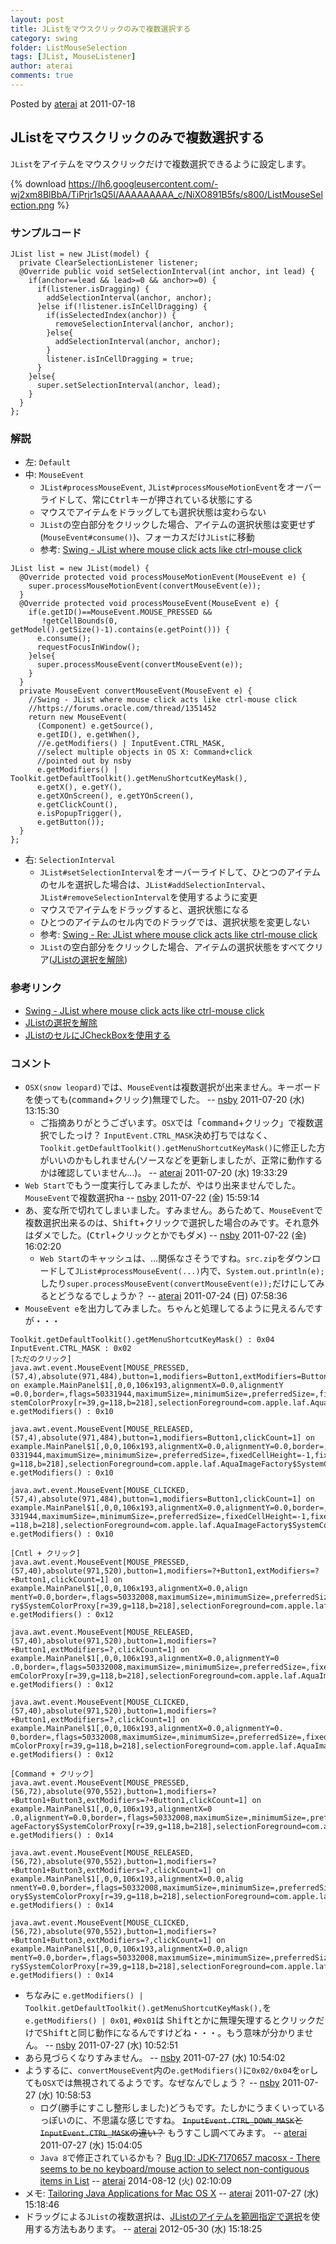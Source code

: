```yaml
---
layout: post
title: JListをマウスクリックのみで複数選択する
category: swing
folder: ListMouseSelection
tags: [JList, MouseListener]
author: aterai
comments: true
---
```


Posted by [aterai](http://terai.xrea.jp/aterai.html) at 2011-07-18

## JListをマウスクリックのみで複数選択する
`JList`をアイテムをマウスクリックだけで複数選択できるように設定します。


{% download https://lh6.googleusercontent.com/-wj2xm8BlBbA/TiPrjr1sQ5I/AAAAAAAAA_c/NiXO891B5fs/s800/ListMouseSelection.png %}

### サンプルコード
<pre class="prettyprint"><code>JList list = new JList(model) {
  private ClearSelectionListener listener;
  @Override public void setSelectionInterval(int anchor, int lead) {
    if(anchor==lead &amp;&amp; lead&gt;=0 &amp;&amp; anchor&gt;=0) {
      if(listener.isDragging) {
        addSelectionInterval(anchor, anchor);
      }else if(!listener.isInCellDragging) {
        if(isSelectedIndex(anchor)) {
          removeSelectionInterval(anchor, anchor);
        }else{
          addSelectionInterval(anchor, anchor);
        }
        listener.isInCellDragging = true;
      }
    }else{
      super.setSelectionInterval(anchor, lead);
    }
  }
};
</code></pre>

### 解説
- 左: `Default`
- 中: `MouseEvent`
    - `JList#processMouseEvent`, `JList#processMouseMotionEvent`をオーバーライドして、常に<kbd>Ctrl</kbd>キーが押されている状態にする
    - マウスでアイテムをドラッグしても選択状態は変わらない
    - `JList`の空白部分をクリックした場合、アイテムの選択状態は変更せず(`MouseEvent#consume()`)、フォーカスだけ`JList`に移動
    - 参考: [Swing - JList where mouse click acts like ctrl-mouse click](https://forums.oracle.com/thread/1351452)

<!-- dummy comment line for breaking list -->

<pre class="prettyprint"><code>JList list = new JList(model) {
  @Override protected void processMouseMotionEvent(MouseEvent e) {
    super.processMouseMotionEvent(convertMouseEvent(e));
  }
  @Override protected void processMouseEvent(MouseEvent e) {
    if(e.getID()==MouseEvent.MOUSE_PRESSED &amp;&amp;
       !getCellBounds(0, getModel().getSize()-1).contains(e.getPoint())) {
      e.consume();
      requestFocusInWindow();
    }else{
      super.processMouseEvent(convertMouseEvent(e));
    }
  }
  private MouseEvent convertMouseEvent(MouseEvent e) {
    //Swing - JList where mouse click acts like ctrl-mouse click
    //https://forums.oracle.com/thread/1351452
    return new MouseEvent(
      (Component) e.getSource(),
      e.getID(), e.getWhen(),
      //e.getModifiers() | InputEvent.CTRL_MASK,
      //select multiple objects in OS X: Command+click
      //pointed out by nsby
      e.getModifiers() | Toolkit.getDefaultToolkit().getMenuShortcutKeyMask(),
      e.getX(), e.getY(),
      e.getXOnScreen(), e.getYOnScreen(),
      e.getClickCount(),
      e.isPopupTrigger(),
      e.getButton());
  }
};
</code></pre>

- 右: `SelectionInterval`
    - `JList#setSelectionInterval`をオーバーライドして、ひとつのアイテムのセルを選択した場合は、`JList#addSelectionInterval`、`JList#removeSelectionInterval`を使用するように変更
    - マウスでアイテムをドラッグすると、選択状態になる
    - ひとつのアイテムのセル内でのドラッグでは、選択状態を変更しない
    - 参考: [Swing - Re: JList where mouse click acts like ctrl-mouse click](https://forums.oracle.com/thread/1351452#5694413)
    - `JList`の空白部分をクリックした場合、アイテムの選択状態をすべてクリア([JListの選択を解除](http://terai.xrea.jp/Swing/ClearSelection.html))

<!-- dummy comment line for breaking list -->

### 参考リンク
- [Swing - JList where mouse click acts like ctrl-mouse click](https://forums.oracle.com/thread/1351452)
- [JListの選択を解除](http://terai.xrea.jp/Swing/ClearSelection.html)
- [JListのセルにJCheckBoxを使用する](http://terai.xrea.jp/Swing/CheckBoxCellList.html)

<!-- dummy comment line for breaking list -->

### コメント
- `OSX(snow leopard)`では、`MouseEvent`は複数選択が出来ません。キーボードを使っても(<kbd>command</kbd>+クリック)無理でした。 -- [nsby](http://terai.xrea.jp/nsby.html) 2011-07-20 (水) 13:15:30
    - ご指摘ありがとうございます。`OSX`では「<kbd>command</kbd>+クリック」で複数選択でしたっけ？ `InputEvent.CTRL_MASK`決め打ちではなく、`Toolkit.getDefaultToolkit().getMenuShortcutKeyMask()`に修正した方がいいのかもしれません(ソースなどを更新しましたが、正常に動作するかは確認していません…)。 -- [aterai](http://terai.xrea.jp/aterai.html) 2011-07-20 (水) 19:33:29
- `Web Start`でもう一度実行してみましたが、やはり出来ませんでした。`MouseEvent`で複数選択ha -- [nsby](http://terai.xrea.jp/nsby.html) 2011-07-22 (金) 15:59:14
- あ、変な所で切れてしまいました。すみません。あらためて、`MouseEvent`で複数選択出来るのは、<kbd>Shift</kbd>+クリックで選択した場合のみです。それ意外はダメでした。(<kbd>Ctrl</kbd>+クリックとかでもダメ) -- [nsby](http://terai.xrea.jp/nsby.html) 2011-07-22 (金) 16:02:20
    - `Web Start`のキャッシュは、…関係なさそうですね。`src.zip`をダウンロードして`JList#processMouseEvent(...)`内で、`System.out.println(e);`したり`super.processMouseEvent(convertMouseEvent(e));`だけにしてみるとどうなるでしょうか？ -- [aterai](http://terai.xrea.jp/aterai.html) 2011-07-24 (日) 07:58:36
- `MouseEvent e`を出力してみました。ちゃんと処理してるように見えるんですが・・・

<!-- dummy comment line for breaking list -->

<pre class="prettyprint"><code>Toolkit.getDefaultToolkit().getMenuShortcutKeyMask() : 0x04 InputEvent.CTRL_MASK : 0x02
[ただのクリック]
java.awt.event.MouseEvent[MOUSE_PRESSED,(57,4),absolute(971,484),button=1,modifiers=Button1,extModifiers=Button1,clickCount=1] on example.MainPanel$1[,0,0,106x193,alignmentX=0.0,alignmentY
=0.0,border=,flags=50331944,maximumSize=,minimumSize=,preferredSize=,fixedCellHeight=-1,fixedCellWidth=-1,horizontalScrollIncrement=-1,selectionBackground=com.apple.laf.AquaImageFactory$Sy
stemColorProxy[r=39,g=118,b=218],selectionForeground=com.apple.laf.AquaImageFactory$SystemColorProxy[r=255,g=255,b=255],visibleRowCount=8,layoutOrientation=0] e.getModifiers() : 0x10

java.awt.event.MouseEvent[MOUSE_RELEASED,(57,4),absolute(971,484),button=1,modifiers=Button1,clickCount=1] on example.MainPanel$1[,0,0,106x193,alignmentX=0.0,alignmentY=0.0,border=,flags=5
0331944,maximumSize=,minimumSize=,preferredSize=,fixedCellHeight=-1,fixedCellWidth=-1,horizontalScrollIncrement=-1,selectionBackground=com.apple.laf.AquaImageFactory$SystemColorProxy[r=39,
g=118,b=218],selectionForeground=com.apple.laf.AquaImageFactory$SystemColorProxy[r=255,g=255,b=255],visibleRowCount=8,layoutOrientation=0] e.getModifiers() : 0x10

java.awt.event.MouseEvent[MOUSE_CLICKED,(57,4),absolute(971,484),button=1,modifiers=Button1,clickCount=1] on example.MainPanel$1[,0,0,106x193,alignmentX=0.0,alignmentY=0.0,border=,flags=50
331944,maximumSize=,minimumSize=,preferredSize=,fixedCellHeight=-1,fixedCellWidth=-1,horizontalScrollIncrement=-1,selectionBackground=com.apple.laf.AquaImageFactory$SystemColorProxy[r=39,g
=118,b=218],selectionForeground=com.apple.laf.AquaImageFactory$SystemColorProxy[r=255,g=255,b=255],visibleRowCount=8,layoutOrientation=0] e.getModifiers() : 0x10

[Cntl + クリック]
java.awt.event.MouseEvent[MOUSE_PRESSED,(57,40),absolute(971,520),button=1,modifiers=?+Button1,extModifiers=?+Button1,clickCount=1] on example.MainPanel$1[,0,0,106x193,alignmentX=0.0,align
mentY=0.0,border=,flags=50332008,maximumSize=,minimumSize=,preferredSize=,fixedCellHeight=-1,fixedCellWidth=-1,horizontalScrollIncrement=-1,selectionBackground=com.apple.laf.AquaImageFacto
ry$SystemColorProxy[r=39,g=118,b=218],selectionForeground=com.apple.laf.AquaImageFactory$SystemColorProxy[r=255,g=255,b=255],visibleRowCount=8,layoutOrientation=0] e.getModifiers() : 0x12

java.awt.event.MouseEvent[MOUSE_RELEASED,(57,40),absolute(971,520),button=1,modifiers=?+Button1,extModifiers=?,clickCount=1] on example.MainPanel$1[,0,0,106x193,alignmentX=0.0,alignmentY=0
.0,border=,flags=50332008,maximumSize=,minimumSize=,preferredSize=,fixedCellHeight=-1,fixedCellWidth=-1,horizontalScrollIncrement=-1,selectionBackground=com.apple.laf.AquaImageFactory$Syst
emColorProxy[r=39,g=118,b=218],selectionForeground=com.apple.laf.AquaImageFactory$SystemColorProxy[r=255,g=255,b=255],visibleRowCount=8,layoutOrientation=0] e.getModifiers() : 0x12

java.awt.event.MouseEvent[MOUSE_CLICKED,(57,40),absolute(971,520),button=1,modifiers=?+Button1,extModifiers=?,clickCount=1] on example.MainPanel$1[,0,0,106x193,alignmentX=0.0,alignmentY=0.
0,border=,flags=50332008,maximumSize=,minimumSize=,preferredSize=,fixedCellHeight=-1,fixedCellWidth=-1,horizontalScrollIncrement=-1,selectionBackground=com.apple.laf.AquaImageFactory$Syste
mColorProxy[r=39,g=118,b=218],selectionForeground=com.apple.laf.AquaImageFactory$SystemColorProxy[r=255,g=255,b=255],visibleRowCount=8,layoutOrientation=0] e.getModifiers() : 0x12

[Command + クリック]
java.awt.event.MouseEvent[MOUSE_PRESSED,(56,72),absolute(970,552),button=1,modifiers=?+Button1+Button3,extModifiers=?+Button1,clickCount=1] on example.MainPanel$1[,0,0,106x193,alignmentX=0
.0,alignmentY=0.0,border=,flags=50332008,maximumSize=,minimumSize=,preferredSize=,fixedCellHeight=-1,fixedCellWidth=-1,horizontalScrollIncrement=-1,selectionBackground=com.apple.laf.AquaIm
ageFactory$SystemColorProxy[r=39,g=118,b=218],selectionForeground=com.apple.laf.AquaImageFactory$SystemColorProxy[r=255,g=255,b=255],visibleRowCount=8,layoutOrientation=0] e.getModifiers() : 0x14

java.awt.event.MouseEvent[MOUSE_RELEASED,(56,72),absolute(970,552),button=1,modifiers=?+Button1+Button3,extModifiers=?,clickCount=1] on example.MainPanel$1[,0,0,106x193,alignmentX=0.0,alig
nmentY=0.0,border=,flags=50332008,maximumSize=,minimumSize=,preferredSize=,fixedCellHeight=-1,fixedCellWidth=-1,horizontalScrollIncrement=-1,selectionBackground=com.apple.laf.AquaImageFact
ory$SystemColorProxy[r=39,g=118,b=218],selectionForeground=com.apple.laf.AquaImageFactory$SystemColorProxy[r=255,g=255,b=255],visibleRowCount=8,layoutOrientation=0] e.getModifiers() : 0x14

java.awt.event.MouseEvent[MOUSE_CLICKED,(56,72),absolute(970,552),button=1,modifiers=?+Button1+Button3,extModifiers=?,clickCount=1] on example.MainPanel$1[,0,0,106x193,alignmentX=0.0,align
mentY=0.0,border=,flags=50332008,maximumSize=,minimumSize=,preferredSize=,fixedCellHeight=-1,fixedCellWidth=-1,horizontalScrollIncrement=-1,selectionBackground=com.apple.laf.AquaImageFacto
ry$SystemColorProxy[r=39,g=118,b=218],selectionForeground=com.apple.laf.AquaImageFactory$SystemColorProxy[r=255,g=255,b=255],visibleRowCount=8,layoutOrientation=0] e.getModifiers() : 0x14
</code></pre>

- ちなみに `e.getModifiers() | Toolkit.getDefaultToolkit().getMenuShortcutKeyMask(),`を`e.getModifiers() | 0x01`, `#0x01`は <kbd>Shift</kbd>とかに無理矢理するとクリックだけで<kbd>Shift</kbd>と同じ動作になるんですけどね・・・。もう意味が分かりません。 -- [nsby](http://terai.xrea.jp/nsby.html) 2011-07-27 (水) 10:52:51
- あら見づらくなりすみません。 -- [nsby](http://terai.xrea.jp/nsby.html) 2011-07-27 (水) 10:54:02
- ようするに、`convertMouseEvent`内の`e.getModifiers()`に`0x02/0x04`を`or`しても`OSX`では無視されてるようです。なぜなんでしょう？ -- [nsby](http://terai.xrea.jp/nsby.html) 2011-07-27 (水) 10:58:53
    - ログ(勝手にすこし整形しました)どうもです。たしかにうまくいっているっぽいのに、不思議な感じですね。 ~~`InputEvent.CTRL_DOWN_MASK`と`InputEvent.CTRL_MASK`の違い？~~ もうすこし調べてみます。 -- [aterai](http://terai.xrea.jp/aterai.html) 2011-07-27 (水) 15:04:05
    - `Java 8`で修正されているかも？ [Bug ID: JDK-7170657 macosx - There seems to be no keyboard/mouse action to select non-contiguous items in List](http://bugs.java.com/bugdatabase/view_bug.do?bug_id=7170657) -- [aterai](http://terai.xrea.jp/aterai.html) 2014-08-12 (火) 02:10:09
- メモ: [Tailoring Java Applications for Mac OS X](http://developer.apple.com/jp/technotes/tn2042.html) -- [aterai](http://terai.xrea.jp/aterai.html) 2011-07-27 (水) 15:18:46
- ドラッグによる`JList`の複数選択は、[JListのアイテムを範囲指定で選択](http://terai.xrea.jp/Swing/RubberBanding.html)を使用する方法もあります。 -- [aterai](http://terai.xrea.jp/aterai.html) 2012-05-30 (水) 15:18:25

<!-- dummy comment line for breaking list -->

